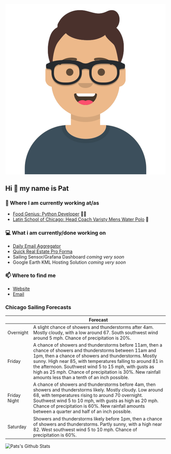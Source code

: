 [![Social banner for p-j-falconer](https://raw.githubusercontent.com/P-J-FALCONER/P-J-FALCONER/master/assets/avataaars.svg)](https://patfalconer.com/)
## Hi :wave: my name is Pat

### 💼 Where I am currently working at/as
- [Food Genius: Python Developer](https://getfoodgenius.com/) 🍔🐍
- [Latin School of Chicago: Head Coach Varisty Mens Water Polo](https://www.latinschool.org/) 🤽


### 💻 What i am currently/done working on
 - [Daily Email Aggregator](https://github.com/P-J-FALCONER/dott_daily_mail)
 - [Quick Real Estate Pro Forma](https://github.com/P-J-FALCONER/henry)
 - Sailing Sensor/Grafana Dashboard *coming very soon*
 - Google Earth KML Hosting Solution *coming very soon*

### 📫 Where to find me
 - [Website](https://patfalconer.com/)
 - [Email](mailto:patrick.j.falconer@gmail.com)


### Chicago Sailing Forecasts
|   | Forecast  |
|---|---|
| Overnight | A slight chance of showers and thunderstorms after 4am. Mostly cloudy, with a low around 67. South southwest wind around 5 mph. Chance of precipitation is 20%. |
| Friday | A chance of showers and thunderstorms before 11am, then a chance of showers and thunderstorms between 11am and 1pm, then a chance of showers and thunderstorms. Mostly sunny. High near 85, with temperatures falling to around 81 in the afternoon. Southwest wind 5 to 15 mph, with gusts as high as 25 mph. Chance of precipitation is 30%. New rainfall amounts less than a tenth of an inch possible. |
| Friday Night | A chance of showers and thunderstorms before 4am, then showers and thunderstorms likely. Mostly cloudy. Low around 68, with temperatures rising to around 70 overnight. Southwest wind 5 to 10 mph, with gusts as high as 20 mph. Chance of precipitation is 60%. New rainfall amounts between a quarter and half of an inch possible. |
| Saturday | Showers and thunderstorms likely before 1pm, then a chance of showers and thunderstorms. Partly sunny, with a high near 82. West southwest wind 5 to 10 mph. Chance of precipitation is 60%. |

![Pats's Github Stats](https://github-readme-stats.vercel.app/api?username=p-j-falconer&show_icons=true&theme=radical)
